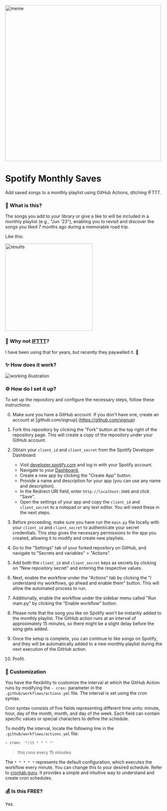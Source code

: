 <img width="500" alt="meme" src="https://github.com/tejxv/spotify-monthly-saves/assets/54097365/2012bdbe-cab7-48d8-98e2-cd4aaf370742">

# Spotify Monthly Saves
Add saved songs to a monthly playlist using GitHub Actions, ditching IFTTT.

### 🧐 What is this?
The songs you add to your library or give a like to will be included in a monthly playlist (e.g., "Jun '23"), enabling you to revisit and discover the songs you liked 7 months ago during a memorable road trip.

Like this:

<img width="280" alt="results" src="https://github.com/tejxv/spotify-monthly-saves/assets/54097365/3e18937d-5937-4f3d-bf00-64c7380eb61d">


### 🗿 Why not [IFTTT](https://ifttt.com/applets/rC5QtGu6-add-saved-songs-to-a-monthly-playlist)?
I have been using that for years, but recently they paywalled it. 🥲
### ✨ How does it work?
<picture>
  <source media="(prefers-color-scheme: dark)" srcset="https://github-production-user-asset-6210df.s3.amazonaws.com/54097365/244024820-29c2cff5-84ec-45e5-b6ad-b5447c2494d4.svg">
  <source media="(prefers-color-scheme: light)" srcset="https://github-production-user-asset-6210df.s3.amazonaws.com/54097365/244024165-45dac8e5-66cd-44a0-9284-8d8881938000.svg">
  <img alt="working illustration" src="https://user-images.githubusercontent.com/25423296/163456779-a8556205-d0a5-45e2-ac17-42d089e3c3f8.png">
</picture>


### ⚙️ How do I set it up?

To set up the repository and configure the necessary steps, follow these instructions:

0. Make sure you have a GitHub account. If you don't have one, create an account at [github.com/signup].(https://github.com/signup)

1. Fork this repository by clicking the "Fork" button at the top right of the repository page. This will create a copy of the repository under your GitHub account.

2. Obtain your `client_id` and `client_secret` from the Spotify Developer Dashboard:

   - Visit [developer.spotify.com](https://developer.spotify.com/) and log in with your Spotify account.
   - Navigate to your [Dashboard.](https://developer.spotify.com/dashboard)
   - Create a new app by clicking the "Create App" button.
   - Provide a name and description for your app (you can use any name and description).
   - In the Redirect URI field, enter `http://localhost:3000` and click "Save".
   - Open the settings of your app and copy the `client_id` and `client_secret` to a notepad or any text editor. You will need these in the next steps.

3. Before proceeding, make sure you have run the `main.py` file locally with your `client_id` and `client_secret` to authenticate your secret credentials. This step gives the necessary permissions to the app you created, allowing it to modify and create new playlists.

4. Go to the "Settings" tab of your forked repository on GitHub, and navigate to "Secrets and variables" > "Actions".

5. Add both the `client_id` and `client_secret` keys as secrets by clicking on "New repository secret" and entering the respective values.

6. Next, enable the workflow under the "Actions" tab by clicking the "I understand my workflows, go ahead and enable them" button. This will allow the automated process to run.

7. Additionally, enable the workflow under the sidebar menu called "Run main.py" by clicking the "Enable workflow" button.

8. Please note that the song you like on Spotify won't be instantly added to the monthly playlist. The GitHub action runs at an interval of approximately 15 minutes, so there might be a slight delay before the song gets added.

9. Once the setup is complete, you can continue to like songs on Spotify, and they will be automatically added to a new monthly playlist during the next execution of the GitHub action.

10. Profit.

### 🧮 Customization

You have the flexibility to customize the interval at which the GitHub Action runs by modifying the `- cron:` parameter in the `.github/workflows/actions.yml` file. The interval is set using the cron syntax.

Cron syntax consists of five fields representing different time units: minute, hour, day of the month, month, and day of the week. Each field can contain specific values or special characters to define the schedule.

To modify the interval, locate the following line in the `.github/workflows/actions.yml` file:

```yaml
- cron: '*/15 * * * *'
```
> this runs every 15 minutes

The `* * * * *` represents the default configuration, which executes the workflow every minute. You can change this to your desired schedule. Refer to [crontab.guru](https://crontab.guru/). It provides a simple and intuitive way to understand and create cron schedules.


### 💰 Is this FREE?
Yes.



